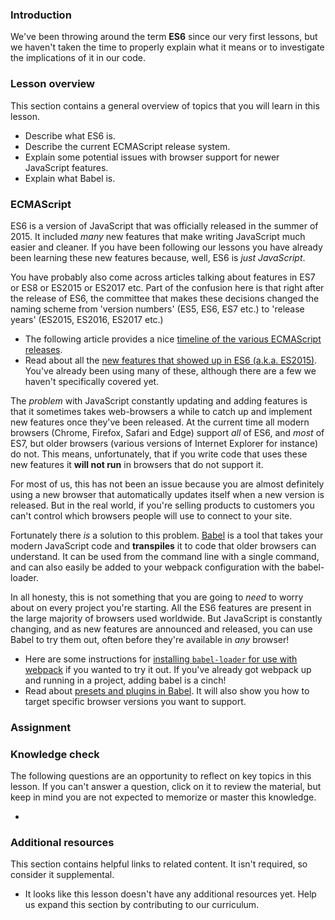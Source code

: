 ### Introduction

We've been throwing around the term **ES6** since our very first lessons, but we haven't taken the time to properly explain what it means or to investigate the implications of it in our code.

### Lesson overview

This section contains a general overview of topics that you will learn in this lesson.

- Describe what ES6 is.
- Describe the current ECMAScript release system.
- Explain some potential issues with browser support for newer JavaScript features.
- Explain what Babel is.

### ECMAScript

ES6 is a version of JavaScript that was officially released in the summer of 2015. It included *many* new features that make writing JavaScript much easier and cleaner. If you have been following our lessons you have already been learning these new features because, well, ES6 is *just JavaScript*.

You have probably also come across articles talking about features in ES7 or ES8 or ES2015 or ES2017 etc. Part of the confusion here is that right after the release of ES6, the committee that makes these decisions changed the naming scheme from 'version numbers' (ES5, ES6, ES7 etc.) to 'release years' (ES2015, ES2016, ES2017 etc.)

- The following article provides a nice [timeline of the various ECMAScript releases](https://codeburst.io/javascript-wtf-is-es6-es8-es-2017-ecmascript-dca859e4821c).
- Read about all the [new features that showed up in ES6 (a.k.a. ES2015)](https://github.com/lukehoban/es6features). You've already been using many of these, although there are a few we haven't specifically covered yet.

The *problem* with JavaScript constantly updating and adding features is that it sometimes takes web-browsers a while to catch up and implement new features once they've been released. At the current time all modern browsers (Chrome, Firefox, Safari and Edge) support *all* of ES6, and *most* of ES7, but older browsers (various versions of Internet Explorer for instance) do not. This means, unfortunately, that if you write code that uses these new features it **will not run** in browsers that do not support it.

For most of us, this has not been an issue because you are almost definitely using a new browser that automatically updates itself when a new version is released. But in the real world, if you're selling products to customers you can't control which browsers people will use to connect to your site.

Fortunately there *is* a solution to this problem. [Babel](http://babeljs.io/) is a tool that takes your modern JavaScript code and **transpiles** it to code that older browsers can understand. It can be used from the command line with a single command, and can also easily be added to your webpack configuration with the babel-loader.

In all honesty, this is not something that you are going to *need* to worry about on every project you're starting. All the ES6 features are present in the large majority of browsers used worldwide. But JavaScript is constantly changing, and as new features are announced and released, you can use Babel to try them out, often before they're available in *any* browser!

- Here are some instructions for [installing `babel-loader` for use with webpack](https://github.com/babel/babel-loader) if you wanted to try it out. If you've already got webpack up and running in a project, adding babel is a cinch!
- Read about [presets and plugins in Babel](https://blog.jakoblind.no/babel-preset-env/). It will also show you how to target specific browser versions you want to support.

### Assignment

<div class="lesson-content__panel" markdown="1">

</div>

### Knowledge check

The following questions are an opportunity to reflect on key topics in this lesson. If you can't answer a question, click on it to review the material, but keep in mind you are not expected to memorize or master this knowledge.

- []()

### Additional resources

This section contains helpful links to related content. It isn't required, so consider it supplemental.

- It looks like this lesson doesn't have any additional resources yet. Help us expand this section by contributing to our curriculum.
